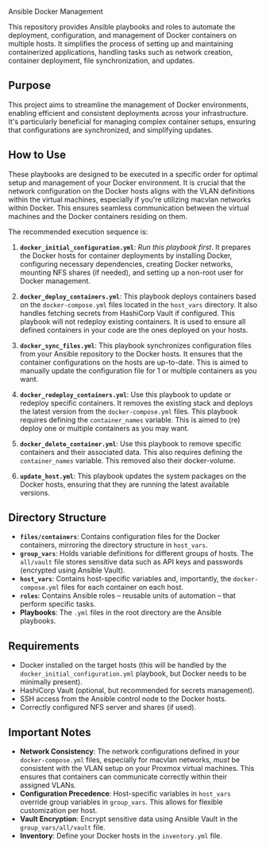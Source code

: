 Ansible Docker Management

This repository provides Ansible playbooks and roles to automate the deployment, configuration, and management of Docker containers on multiple hosts. It simplifies the process of setting up and maintaining containerized applications, handling tasks such as network creation, container deployment, file synchronization, and updates.

## Purpose

This project aims to streamline the management of Docker environments, enabling efficient and consistent deployments across your infrastructure. It's particularly beneficial for managing complex container setups, ensuring that configurations are synchronized, and simplifying updates.

## How to Use

These playbooks are designed to be executed in a specific order for optimal setup and management of your Docker environment.  It is crucial that the network configuration on the Docker hosts aligns with the VLAN definitions within the virtual machines, especially if you're utilizing macvlan networks within Docker.  This ensures seamless communication between the virtual machines and the Docker containers residing on them.

The recommended execution sequence is:

1. **`docker_initial_configuration.yml`**: *Run this playbook first*. It prepares the Docker hosts for container deployments by installing Docker, configuring necessary dependencies, creating Docker networks, mounting NFS shares (if needed), and setting up a non-root user for Docker management.

2. **`docker_deploy_containers.yml`**: This playbook deploys containers based on the `docker-compose.yml` files located in the `host_vars` directory. It also handles fetching secrets from HashiCorp Vault if configured. This playbook will not redeploy existing containers. It is used to ensure all defined containers in your code are the ones deployed on your hosts.

3. **`docker_sync_files.yml`**: This playbook synchronizes configuration files from your Ansible repository to the Docker hosts. It ensures that the container configurations on the hosts are up-to-date. This is aimed to manually update the configuration file for 1 or multiple containers as you want.

4. **`docker_redeploy_containers.yml`**: Use this playbook to update or redeploy specific containers. It removes the existing stack and deploys the latest version from the `docker-compose.yml` files. This playbook requires defining the `container_names` variable. This is aimed to (re) deploy one or multiple containers as you may want.

5. **`docker_delete_container.yml`**: Use this playbook to remove specific containers and their associated data. This also requires defining the `container_names` variable. This removed also their docker-volume.

6. **`update_host.yml`**: This playbook updates the system packages on the Docker hosts, ensuring that they are running the latest available versions.

## Directory Structure

*   **`files/containers`**:  Contains configuration files for the Docker containers, mirroring the directory structure in `host_vars`.
*   **`group_vars`**:  Holds variable definitions for different groups of hosts. The `all/vault` file stores sensitive data such as API keys and passwords (encrypted using Ansible Vault).
*   **`host_vars`**: Contains host-specific variables and, importantly, the `docker-compose.yml` files for each container on each host.
*   **`roles`**: Contains Ansible roles – reusable units of automation – that perform specific tasks.
*   **Playbooks**: The `.yml` files in the root directory are the Ansible playbooks.

## Requirements

*   Docker installed on the target hosts (this will be handled by the `docker_initial_configuration.yml` playbook, but Docker needs to be minimally present).
*   HashiCorp Vault (optional, but recommended for secrets management).
*   SSH access from the Ansible control node to the Docker hosts.
*   Correctly configured NFS server and shares (if used).

## Important Notes

*   **Network Consistency**: The network configurations defined in your `docker-compose.yml` files, especially for macvlan networks, *must* be consistent with the VLAN setup on your Proxmox virtual machines. This ensures that containers can communicate correctly within their assigned VLANs.
*   **Configuration Precedence**: Host-specific variables in `host_vars` override group variables in `group_vars`. This allows for flexible customization per host.
*   **Vault Encryption**: Encrypt sensitive data using Ansible Vault in the `group_vars/all/vault` file.
*   **Inventory**: Define your Docker hosts in the `inventory.yml` file.